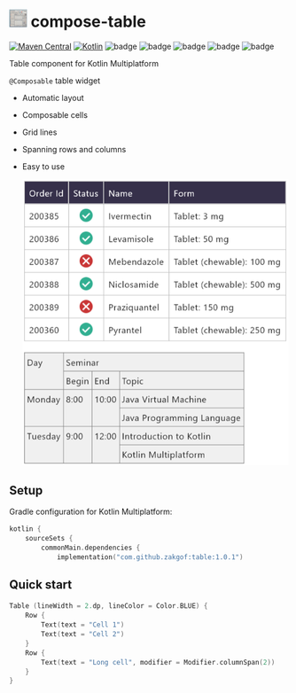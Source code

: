 
# ![Compose-table](doc/table.png) compose-table
[![Maven Central](https://maven-badges.herokuapp.com/maven-central/com.github.zakgof/compose-table/badge.svg)](https://maven-badges.herokuapp.com/maven-central/com.github.zakgof/compose-table)
[![Kotlin](https://img.shields.io/badge/kotlin-2.0.20-278ec7.svg?logo=kotlin)](http://kotlinlang.org)
![badge][badge-android]
![badge][badge-jvm]
![badge][badge-linux]
![badge][badge-wasm]
![badge][badge-windows]

Table component for Kotlin Multiplatform

`@Composable` table widget

- Automatic layout
- Composable cells
- Grid lines
- Spanning rows and columns
- Easy to use

  ![Example](doc/examples.webp)

## Setup
Gradle configuration for Kotlin Multiplatform:

```kotlin
kotlin {
    sourceSets {
        commonMain.dependencies {
            implementation("com.github.zakgof:table:1.0.1")

```

## Quick start
```kotlin
Table (lineWidth = 2.dp, lineColor = Color.BLUE) {
    Row {
        Text(text = "Cell 1")
        Text(text = "Cell 2")
    }
    Row {
        Text(text = "Long cell", modifier = Modifier.columnSpan(2))
    }
}
```

[badge-android]: http://img.shields.io/badge/-android-6EDB8D.svg?style=flat
[badge-jvm]: http://img.shields.io/badge/-jvm-DB413D.svg?style=flat
[badge-linux]: http://img.shields.io/badge/-linux-2D3F6C.svg?style=flat
[badge-windows]: http://img.shields.io/badge/-windows-4D76CD.svg?style=flat
[badge-wasm]: https://img.shields.io/badge/-wasm-624FE8.svg?style=flat
[badge-ios]: http://img.shields.io/badge/-ios-CDCDCD.svg?style=flat
[badge-mac]: http://img.shields.io/badge/-macos-111111.svg?style=flat
